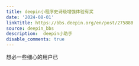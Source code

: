 ```yaml
---
title: deepin小程序史诗级增强体验有奖
date: '2024-08-01'
linkTitle: https://bbs.deepin.org/en/post/275880
source: deepin_bbs
description:  deepin小助手 
disable_comments: true
---
```

想必一些细心的用户已
